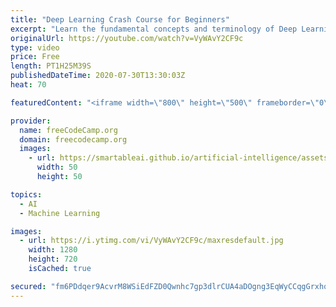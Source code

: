 ```yaml
---
title: "Deep Learning Crash Course for Beginners"
excerpt: "Learn the fundamental concepts and terminology of Deep Learning, a sub-branch of Machine Learning. This course is designed for absolute beginners with no experience in programming. You will learn the key ideas behind deep learning without any code.  You'll learn about Neural Networks, Machine Learning"
originalUrl: https://youtube.com/watch?v=VyWAvY2CF9c
type: video
price: Free
length: PT1H25M39S
publishedDateTime: 2020-07-30T13:30:03Z
heat: 70

featuredContent: "<iframe width=\"800\" height=\"500\" frameborder=\"0\" src=\"https://www.youtube.com/embed/VyWAvY2CF9c\" allow=\"accelerometer; autoplay; encrypted-media; gyroscope; picture-in-picture\" allowfullscreen></iframe>"

provider:
  name: freeCodeCamp.org
  domain: freecodecamp.org
  images:
    - url: https://smartableai.github.io/artificial-intelligence/assets/images/organizations/freecodecamp.org-50x50.jpg
      width: 50
      height: 50

topics:
  - AI
  - Machine Learning

images:
  - url: https://i.ytimg.com/vi/VyWAvY2CF9c/maxresdefault.jpg
    width: 1280
    height: 720
    isCached: true

secured: "fm6PDdqer9AcvrM8WSiEdFZD0Qwnhc7gp3dlrCUA4aDOgng3EqWyCCqgGrxhqhUTMq2SHTSW8rM4oCjpDawqe1Z2dciSH0/BaXTlYn6V5V/YPYODY52eZslcgQ/c+PdfQGFkS1wzAT+F0yrmQvmiMWmuR0236i/Gbx4APTdgbAJXZ1g5EutkMFn+2QYZ7ejvakuj4EGvAO1mJlsSDFWXbn+tNZCAbka5kF/D2jvYU1bvRAZ3xasiPqEYAkPnc1WH5yFp/45uEmZTQlOOFRGCE32186oJEguw4pacvO3JyDJWsQPaMKZMBfYgJfH05WQpFcOTBkaA8Al4L8Z9OOQo/ouJ56z9b4aa3PnnO4FV1/46coFlYyexr2/xHteQY036RnmKB3Ul7gUaXyVBj7nQjwl7exhUfOgCg/2CNjvYIZs=;LtbF9EKi2XPIJpymX8tpag=="
---
```


